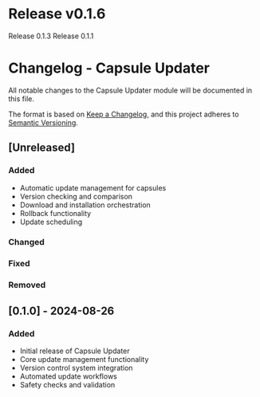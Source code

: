 # Release v0.1.6


Release 0.1.3
Release 0.1.1
# Changelog - Capsule Updater

All notable changes to the Capsule Updater module will be documented in this file.

The format is based on [Keep a Changelog](https://keepachangelog.com/en/1.0.0/),
and this project adheres to [Semantic Versioning](https://semver.org/spec/v2.0.0.html).

## [Unreleased]

### Added
- Automatic update management for capsules
- Version checking and comparison
- Download and installation orchestration
- Rollback functionality
- Update scheduling

### Changed

### Fixed

### Removed

## [0.1.0] - 2024-08-26

### Added
- Initial release of Capsule Updater
- Core update management functionality
- Version control system integration
- Automated update workflows
- Safety checks and validation